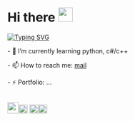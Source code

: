 <h1 align="left">Hi there
<img src="https://github.com/blackcater/blackcater/raw/main/images/Hi.gif" height="32"/></h1>

[![Typing SVG](https://readme-typing-svg.demolab.com/?lines=I`m+a+junior+developer;and+student+from+Moscow)](https://git.io/typing-svg)

<p>- 🌱 I’m currently learning python, c#/c++</p>
<p>- 📫 How to reach me: <a href="mailto:bernikolay09@gmail.com">mail</a></p>
<p>- ⚡ Portfolio: ...</p><br />
<img height="25" width="25" src="https://cdn.simpleicons.org/arduino/white"/><img height="20" width="20" src="https://cdn.simpleicons.org/cplusplus/white"/>
<img height="20" width="20" src="https://cdn.simpleicons.org/pycharm/white"/><img height="20" width="20" src="https://cdn.simpleicons.org/sharp/white"/>

